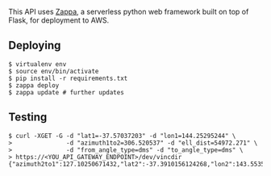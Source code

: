 This API uses [Zappa](https://www.zappa.io/), a serverless python web framework built on top of Flask, for deployment to AWS.

## Deploying

```
$ virtualenv env
$ source env/bin/activate
$ pip install -r requirements.txt
$ zappa deploy
$ zappa update # further updates
```

## Testing

```
$ curl -XGET -G -d "lat1=-37.57037203" -d "lon1=144.25295244" \ 
>               -d "azimuth1to2=306.520537" -d "ell_dist=54972.271" \
>               -d "from_angle_type=dms" -d "to_angle_type=dms" \
> https://<YOU_API_GATEWAY_ENDPOINT>/dev/vincdir
{"azimuth2to1":127.10250671432,"lat2":-37.3910156124268,"lon2":143.5535383883988}
```
